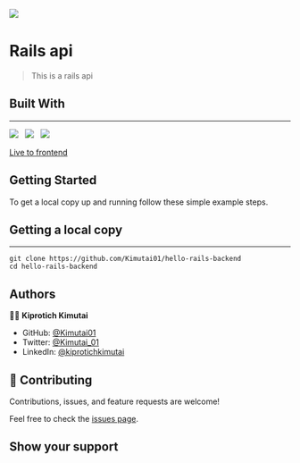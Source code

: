 ![](https://img.shields.io/badge/Kiprotich-kimutai-yellow?labelColor=blue)&nbsp;

# Rails api

> This is a rails api

## Built With

---

![](https://img.shields.io/badge/Rails-black)&nbsp;&nbsp;&nbsp;![](https://img.shields.io/badge/Ruby-green)&nbsp;&nbsp;&nbsp;![](https://img.shields.io/badge/Devise-Yellow)

[Live to frontend](https://github.com/Kimutai01/hello-react-front-end)

## Getting Started

To get a local copy up and running follow these simple example steps.

## Getting a local copy

---

```
git clone https://github.com/Kimutai01/hello-rails-backend
cd hello-rails-backend
```

## Authors

👤👤 **Kiprotich Kimutai**

- GitHub: [@Kimutai01](https://github.com/Kimutai01)
- Twitter: [@Kimutai_01](https://twitter.com/Kimutai_01?s=09)
- LinkedIn: [@kiprotichkimutai](https://www.linkedin.com/m/in/kimutai-kiprotich-1b5045216)

## 🤝 Contributing

Contributions, issues, and feature requests are welcome!

Feel free to check the [issues page](../../issues/).

## Show your support
